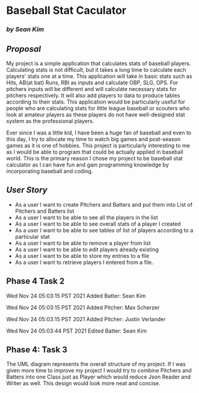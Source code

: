 # Baseball Stat Caculator
### *by Sean Kim*

## *Proposal*

My project is a simple application that calculates stats of baseball players. Calculating stats 
is not difficult, but it takes a long time to calculate each players' stats one at a time. This application will
take in basic stats such as Hits, AB(at bat) Runs, RBI as inputs and calculate OBP, SLG, OPS. For pitchers 
inputs will be different and will calculate necessary stats for pitchers respectively. 
It will also add players to data to produce tables according to their stats.
This application would be particularly useful for people who are calculating
stats for little league baseball or scouters who look at amateur players as these players do not have
well-designed stat system as the professional players.

Ever since I was a little kid, I have been a huge fan of baseball
and even to this day, I try to allocate my time to watch big games 
and post-season games as it is one of hobbies. This project is particularly interesting to me
as I would be able to program that could be actually applied in baseball world. This is
the primary reason I chose my project to be baseball stat calculator as I can have fun and gain
programming knowledge by incorporating baseball and coding. 
## *User Story*

- As a user I want to create Pitchers and Batters and put them into List of Pitchers and Batters list
- As a user I want to be able to see all the players in the list
- As a user I want to be able to see overall stats of a player I created
- As a user I want to be able to see tables of list of players according to a particular stat
- As a user I want to be able to remove a player from list
- As a user I want to be able to edit players already existing
- As a user I want to be able to store my entries to a file
- As a user I want to retrieve players I entered from a file.


## Phase 4 Task 2
Wed Nov 24 05:03:15 PST 2021
Added Batter: Sean Kim


Wed Nov 24 05:03:15 PST 2021
Added Pitcher: Max Scherzer


Wed Nov 24 05:03:15 PST 2021
Added Pitcher: Justin Verlander


Wed Nov 24 05:03:44 PST 2021
Edited Batter: Sean Kim

## Phase 4: Task 3
The UML diagram represents the overall structure of my project. 
If I was given more time to improve my project I would try to combine Pitchers and Batters
into one Class just as Player which would reduce Json Reader and Writer as well. This design would
look more neat and concise.




